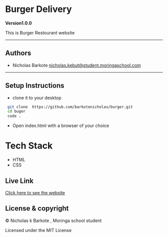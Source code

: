 # Burger Delivery

**Version1.0.0**

This is Burger Restourant website

---
## Authors
- Nicholas Barkote <nicholas.kebut@student.moringaschool.com>
---

## Setup Instructions

* clone it to your desktop 
```bash
 git clone  https://github.com/barkotenicholas/burger.git
 cd buger
 code .
  ```
* Open index.html with a browser of your choice
 
# Tech Stack
- HTML
- CSS
 ## Live Link

[Click here to see the website](https://barkotenicholas.github.io/burger/)


## License & copyright

© Nicholas k Barkote , Moringa school student

Licensed under the MIT License